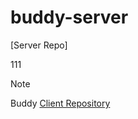 # buddy-server

[Server Repo]

111

> [!note]
> Buddy [Client Repository](https://github.com/cbnu-buddy/buddy-client)
